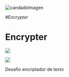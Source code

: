 
![candadoImagen](https://github.com/user-attachments/assets/33c39712-8823-4343-a6fb-5f1babef0fef)

<em> #Encrypter </em>
<h1>Encrypter</h1>
<p align="left"><img src="https://img.shields.io/badge/STATUS-EN%20DESAROLLO-green"></p> 
<p align=""><img src="https://img.shields.io/github/stars/camilafernanda?style=social"></p>

<p>Desafío encriptador de texto</p>

